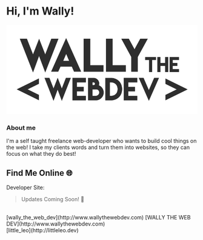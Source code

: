 # Hi, I'm Wally! 

![wally the web dev logo](img/dark-logo.png)

### About me 
I'm a self taught freelance web-developer who wants to build cool things on the web! 
I take my clients words and turn them into websites, so they can focus on what they do best!

## Find Me Online :globe_with_meridians:

Developer Site:
<br>
> Updates Coming Soon! :hear_no_evil:
<br>
[wally_the_web_dev](http://www.wallythewebdev.com)
[WALLY THE WEB DEV](http://www.wallythewebdev.com)

<br>
[little_leo](http://littleleo.dev)


